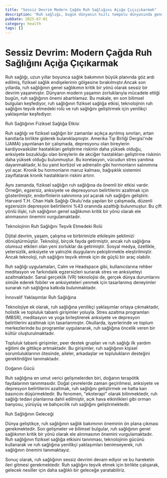 ```yaml
---
title: "Sessiz Devrim Modern Çağda Ruh Sağlığını Açığa Çıçıçıkarmak"
description: "Ruh sağlığı, bugün dünyanın hızlı tempolu dünyasında genel sağlıkımın kritik bir yönü olarak ortaya çıkmıştır. Bu makale, en son araştırmaları keşfediyor, ru..."
pubDate: 2025-07-01
category: health
tags: []
---
```


# Sessiz Devrim: Modern Çağda Ruh Sağlığını Açığa Çıçıkarmak

Ruh sağlığı, uzun yıllar boyunca sağlık bakımının büyük planında göz ardı edilmiş, fiziksel sağlık endişelerinin gölgesine bırakılmıştır.Ancak son yıllarda, ruh sağlığının genel sağlıkımın kritik bir yönü olarak sessiz bir devrim yaşanmıştır. Dünyanın modern yaşamın zorluklarıyla mücadele ettiği bugün, ruh sağlığının önemi abartılamaz. Bu makale, en son bilimsel bulguları keşfediyor, ruh sağlığının fiziksel sağlığa etkisi, teknolojinin ruh sağlığını teşvik etmedeki rolü ve ruh sağlığını geliştirmek için yenilikçi yaklaşımlar keşfediyor.

Ruh Sağlığının Fiziksel Sağlığa Etkisi

Ruh sağlığı ve fiziksel sağlığın bir zamanlar açıkça ayrılmış sınırları, artan kanıtlarla birlikte giderek bulanıklaşmıştır. Amerika Tıp Birliği Dergisi'nde (JAMA) yayınlanan bir çalışmada, depresyonu olan bireylerin kardiyovasküler hastalıkları geliştirme riskinin daha yüksek olduğu, anksiyete bozukluğu olan bireylerin de akciğer hastalıkları geliştirme riskinin daha yüksek olduğu bulunmuştur. Bu korelasyon, vücudun stres yanıtına dayanmaktadır, ki bu yanıt kortizol ve adrenalin gibi hormonların salınımına yol açar. Kronik bu hormonların maruz kalması, bağışıklık sistemini zayıflatarak kronik hastalıkların riskini artırır.

Aynı zamanda, fiziksel sağlığın ruh sağlığına da önemli bir etkisi vardır. Örneğin, egzersiz, anksiyete ve depresyonun belirtilerini azaltmak için gösterilmiştir, endorfinlerin salınımına yol açarak ruh sağlığını geliştirir. Harvard T.H. Chan Halk Sağlığı Okulu'nda yapılan bir çalışmada, düzenli egzersizin depresyon belirtilerini %43 oranında azalttığı bulunmuştur. Bu çift yönlü ilişki, ruh sağlığının genel sağlıkımın kritik bir yönü olarak ele alınmasının önemini vurgulamaktadır.

Teknolojinin Ruh Sağlığını Teşvik Etmedeki Rolü

Dijital devrim, yaşam, çalışma ve birbirimizle etkileşim şeklimizi dönüştürmüştür. Teknoloji, birçok fayda getirmiştir, ancak ruh sağlığına olumsuz etkileri olan yeni zorluklar da getirmiştir. Sosyal medya, özellikle, yetersizlik, anksiyete ve yalnızlık duygularını pekiştirmekle eleştirilmiştir. Ancak teknoloji, ruh sağlığını teşvik etmek için de güçlü bir araç olabilir.

Ruh sağlığı uygulamaları, Calm ve Headspace gibi, kullanıcılarına rehber meditasyon ve farkındalık egzersizleri sunarak stres ve anksiyeteyi azaltmaktadır. Sanal gerçeklik (VR) teknolojisi de, gerçek dünya durumlarını simüle ederek fobiler ve anksiyeteleri yenmek için tasarlanmış deneyimler sunarak ruh sağlığına katkıda bulunmaktadır.

İnnovalif Yaklaşımlar Ruh Sağlığına

Teknolojiye ek olarak, ruh sağlığına yenilikçi yaklaşımlar ortaya çıkmaktadır, holistik ve topluluk tabanlı girişimler yoluyla. Stres azaltma programları (MBSR), meditasyon ve yoga birleştirerek anksiyete ve depresyon belirtilerini azaltmak için tasarlanmıştır. Okullarda, işyerlerinde ve toplum merkezlerinde bu programlar uygulanarak, ruh sağlığına öncelik veren bir kültür oluşturulmaktadır.

Topluluk tabanlı girişimler, peer destek grupları ve ruh sağlığı ilk yardım eğitimi de gittikçe artmaktadır. Bu girişimler, ruh sağlığının kişisel sorumluluklarının ötesinde, aileler, arkadaşlar ve toplulukların desteğini gerektirdiğini tanımaktadır.

Doğanın Gücü

Ruh sağlığına en umut verici gelişmelerden biri, doğanın terapötik faydalarının tanınmasıdır. Doğal çevrelerde zaman geçirilmesi, anksiyete ve depresyon belirtilerini azaltmak, ruh sağlığını geliştirmek ve hatta kan basıncını düşürmektedir. Bu fenomen, "ekoterapi" olarak bilinmektedir, ruh sağlığı tedavi planlarına dahil edilmiştir, açık hava etkinlikleri gibi orman banyosu, yürüyüş ve bahçecilik ruh sağlığını geliştirmektedir.

Ruh Sağlığının Geleceği

Dünya geliştikçe, ruh sağlığının sağlık bakımının öneminin ön plana çıkması gerekmektedir. Son gelişmeler ve bilimsel bulgular, ruh sağlığının genel sağlıkımın kritik bir yönü olarak ele alınmasının önemini vurgulamaktadır. Ruh sağlığının fiziksel sağlığa etkisini tanınması, teknolojinin gücünü kullanarak ve ruh sağlığına yenilikçi yaklaşımları benimseyerek, ruh sağlığının önemini tanımaktayız.

Sonuç olarak, ruh sağlığının sessiz devrimi devam ediyor ve bu hareketin ileri gitmesi gerekmektedir. Ruh sağlığını teşvik etmek için birlikte çalışarak, gelecek nesiller için daha sağlıklı bir geleceğe yaratabiliriz.